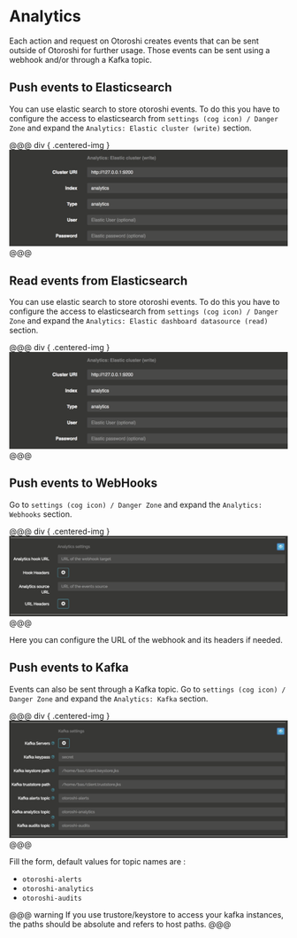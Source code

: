 # Analytics

Each action and request on Otoroshi creates events that can be sent outside of Otoroshi for further usage. Those events can be sent using a webhook and/or through a Kafka topic.

## Push events to Elasticsearch

You can use elastic search to store otoroshi events. To do this you have to configure the access to elasticsearch from `settings (cog icon) / Danger Zone` and expand the `Analytics: Elastic cluster (write)` section.

@@@ div { .centered-img }
<img src="../img/push-to-elastic.png" />
@@@

## Read events from Elasticsearch

You can use elastic search to store otoroshi events. To do this you have to configure the access to elasticsearch from `settings (cog icon) / Danger Zone` and expand the `Analytics: Elastic dashboard datasource (read)` section.

@@@ div { .centered-img }
<img src="../img/push-to-elastic.png" />
@@@

## Push events to WebHooks

Go to `settings (cog icon) / Danger Zone` and expand the `Analytics: Webhooks` section.

@@@ div { .centered-img }
<img src="../img/danger-zone-4-analytics.png" />
@@@

Here you can configure the URL of the webhook and its headers if needed.

## Push events to Kafka

Events can also be sent through a Kafka topic. Go to `settings (cog icon) / Danger Zone` and expand the `Analytics: Kafka` section.

@@@ div { .centered-img }
<img src="../img/danger-zone-5-kafka.png" />
@@@

Fill the form, default values for topic names are :

* `otoroshi-alerts`
* `otoroshi-analytics`
* `otoroshi-audits`

@@@ warning
If you use trustore/keystore to access your kafka instances, the paths should be absolute and refers to host paths.
@@@
